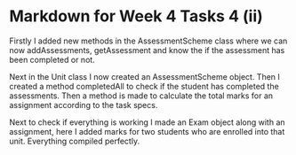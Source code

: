 # Markdown for Week 4 Tasks 4 (ii)

Firstly I added new methods in the AssessmentScheme class where we can now
addAssessments, getAssessment and know the if the assessment has been completed
or not.

Next in the Unit class I now created an AssessmentScheme object. Then I
created a method completedAll to check if the student has completed the assessments.
Then a method is made to calculate the total marks for an assignment according to
the task specs. 

Next to check if everything is working I made an Exam object along with an assignment,
here I added marks for two students who are enrolled into that unit.
Everything compiled perfectly.